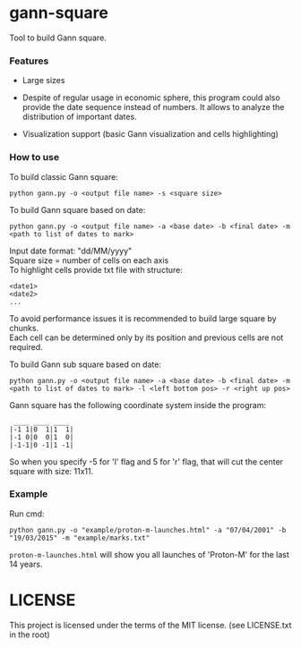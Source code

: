 # gann-square

Tool to build Gann square.

### Features

* Large sizes

* Despite of regular usage in economic sphere, this program could also provide the date sequence instead of numbers. It allows to analyze the distribution of important dates.

* Visualization support (basic Gann visualization and cells highlighting)


### How to use  

To build classic Gann square:  
 
```
python gann.py -o <output file name> -s <square size>
```  
  
To build Gann square based on date:

```  
python gann.py -o <output file name> -a <base date> -b <final date> -m <path to list of dates to mark>
```  

Input date format: "dd/MM/yyyy"  
Square size = number of cells on each axis    
To highlight cells provide txt file with structure:    

```  
<date1>  
<date2>  
...
```  

To avoid performance issues it is recommended to build large square by chunks.  
Each cell can be determined only by its position and previous cells are not required.  

To build Gann sub square based on date:  

```  
python gann.py -o <output file name> -a <base date> -b <final date> -m <path to list of dates to mark> -l <left bottom pos> -r <right up pos>
```  

Gann square has the following coordinate system inside the program:  

```  
 ____ ____ ____
|-1 1|0  1|1  1|
|-1 0|0  0|1  0|
|-1-1|0 -1|1 -1|

```  
  
So when you specify -5 for 'l' flag and 5 for 'r' flag, that will cut the center square with size: 11x11.  


### Example  

Run cmd:

```  
python gann.py -o "example/proton-m-launches.html" -a "07/04/2001" -b "19/03/2015" -m "example/marks.txt"
```  

`proton-m-launches.html` will show you all launches of 'Proton-M' for the last 14 years.  


# LICENSE
This project is licensed under the terms of the MIT license. (see LICENSE.txt in the root)
    
